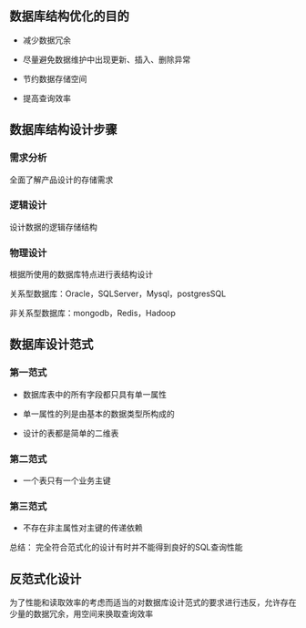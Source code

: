 ## 数据库结构优化的目的

* 减少数据冗余

* 尽量避免数据维护中出现更新、插入、删除异常

* 节约数据存储空间

* 提高查询效率

## 数据库结构设计步骤

### 需求分析
全面了解产品设计的存储需求

### 逻辑设计
设计数据的逻辑存储结构

### 物理设计
根据所使用的数据库特点进行表结构设计

关系型数据库：Oracle，SQLServer，Mysql，postgresSQL

非关系型数据库：mongodb，Redis，Hadoop

## 数据库设计范式

### 第一范式

* 数据库表中的所有字段都只具有单一属性

* 单一属性的列是由基本的数据类型所构成的

* 设计的表都是简单的二维表

### 第二范式

* 一个表只有一个业务主键

### 第三范式

* 不存在非主属性对主键的传递依赖

总结：
完全符合范式化的设计有时并不能得到良好的SQL查询性能

## 反范式化设计

为了性能和读取效率的考虑而适当的对数据库设计范式的要求进行违反，允许存在少量的数据冗余，用空间来换取查询效率


